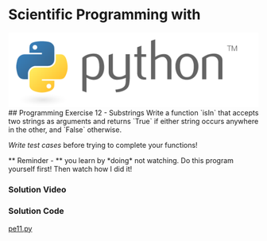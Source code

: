 # Scientific Programming with 
<img src="../../imgs/python.png"/>
## Programming Exercise 12 - Substrings
Write a function `isIn` that accepts two strings as arguments and returns `True` if either string occurs anywhere in the other, and `False` otherwise.

*Write test cases* before trying to complete your functions!

<div class="highlight">** Reminder -  ** you learn by *doing* not watching.  Do this program yourself first!  Then watch how I did it!</div>

### Solution Video

### Solution Code
[pe11.py](pe11.py)



